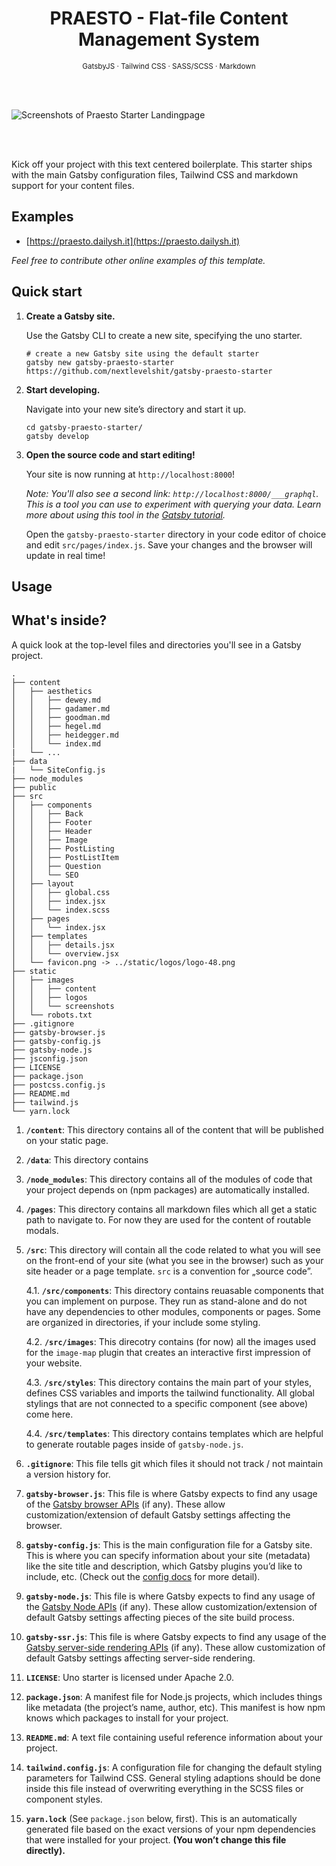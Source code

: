 <div align="center">
  <h1>PRAESTO - Flat-file Content Management System</h1>
  <sup>GatsbyJS · Tailwind CSS · SASS/SCSS · Markdown</sup>
</div>

<br><br>

![Screenshots of Praesto Starter Landingpage](./src/static/images/screenshot.png)

<br><br>

Kick off your project with this text centered boilerplate.
This starter ships with the main Gatsby configuration files, Tailwind CSS and markdown support for your content files.

## Examples

- [https://praesto.dailysh.it](https://praesto.dailysh.it)

*Feel free to contribute other online examples of this template.*

## Quick start

1.  **Create a Gatsby site.**

    Use the Gatsby CLI to create a new site, specifying the uno starter.

    ```shell
    # create a new Gatsby site using the default starter
    gatsby new gatsby-praesto-starter https://github.com/nextlevelshit/gatsby-praesto-starter
    ```

1.  **Start developing.**

    Navigate into your new site’s directory and start it up.

    ```shell
    cd gatsby-praesto-starter/
    gatsby develop
    ```

1.  **Open the source code and start editing!**

    Your site is now running at `http://localhost:8000`!

    _Note: You'll also see a second link: _`http://localhost:8000/___graphql`_. This is a tool you can use to experiment with querying your data. Learn more about using this tool in the [Gatsby tutorial](https://www.gatsbyjs.org/tutorial/part-five/#introducing-graphiql)._

    Open the `gatsby-praesto-starter` directory in your code editor of choice and edit `src/pages/index.js`. Save your changes and the browser will update in real time!

## Usage



## What's inside?

A quick look at the top-level files and directories you'll see in a Gatsby project.

    .
    ├── content
    │   ├── aesthetics
    │   │   ├── dewey.md
    │   │   ├── gadamer.md
    │   │   ├── goodman.md
    │   │   ├── hegel.md
    │   │   ├── heidegger.md
    │   │   └── index.md
    |   └── ...
    ├── data
    |   └── SiteConfig.js
    ├── node_modules
    ├── public
    ├── src
    │   ├── components
    │   │   ├── Back
    │   │   ├── Footer
    │   │   ├── Header
    │   │   ├── Image
    │   │   ├── PostListing
    │   │   ├── PostListItem
    │   │   ├── Question
    │   │   └── SEO
    │   ├── layout
    │   │   ├── global.css
    │   │   ├── index.jsx
    │   │   └── index.scss
    │   ├── pages
    │   │   └── index.jsx
    │   ├── templates
    │   │   ├── details.jsx
    │   │   └── overview.jsx
    │   └── favicon.png -> ../static/logos/logo-48.png
    ├── static
    │   ├── images
    │   │   ├── content
    │   │   ├── logos
    │   │   └── screenshots
    │   └── robots.txt
    ├── .gitignore
    ├── gatsby-browser.js
    ├── gatsby-config.js
    ├── gatsby-node.js
    ├── jsconfig.json
    ├── LICENSE
    ├── package.json
    ├── postcss.config.js
    ├── README.md
    ├── tailwind.js
    └── yarn.lock

1.  **`/content`**: This directory contains all of the content that will be published on your static page.

2.  **`/data`**: This directory contains

3.  **`/node_modules`**: This directory contains all of the modules of code that your project depends on (npm packages) are automatically installed.

3.  **`/pages`**: This directory contains all markdown files which all get a static path to navigate to. For now they are used for the content of routable modals.

4.  **`/src`**: This directory will contain all the code related to what you will see on the front-end of your site (what you see in the browser) such as your site header or a page template. `src` is a convention for „source code”.

    4.1. **`/src/components`**: This directory contains reuasable components that you can implement on purpose. They run as stand-alone and do not have any dependencies to other modules, components or pages. Some are organized in directories, if your include some styling.
 
    4.2. **`/src/images`**: This direcotry contains (for now) all the images used for the `image-map` plugin that creates an interactive first impression of your website.
 
    4.3. **`/src/styles`**: This directory contains the main part of your styles, defines CSS variables and imports the tailwind functionality. All global stylings that are not connected to a specific component (see above) come here.
 
    4.4. **`/src/templates`**: This directory contains templates which are helpful to generate routable pages inside of `gatsby-node.js`.

5.  **`.gitignore`**: This file tells git which files it should not track / not maintain a version history for.

6.  **`gatsby-browser.js`**: This file is where Gatsby expects to find any usage of the [Gatsby browser APIs](https://www.gatsbyjs.org/docs/browser-apis/) (if any). These allow customization/extension of default Gatsby settings affecting the browser.

7.  **`gatsby-config.js`**: This is the main configuration file for a Gatsby site. This is where you can specify information about your site (metadata) like the site title and description, which Gatsby plugins you’d like to include, etc. (Check out the [config docs](https://www.gatsbyjs.org/docs/gatsby-config/) for more detail).

8.  **`gatsby-node.js`**: This file is where Gatsby expects to find any usage of the [Gatsby Node APIs](https://www.gatsbyjs.org/docs/node-apis/) (if any). These allow customization/extension of default Gatsby settings affecting pieces of the site build process.

9.  **`gatsby-ssr.js`**: This file is where Gatsby expects to find any usage of the [Gatsby server-side rendering APIs](https://www.gatsbyjs.org/docs/ssr-apis/) (if any). These allow customization of default Gatsby settings affecting server-side rendering.

9.  **`LICENSE`**: Uno starter is licensed under Apache 2.0.

10. **`package.json`**: A manifest file for Node.js projects, which includes things like metadata (the project’s name, author, etc). This manifest is how npm knows which packages to install for your project.

11. **`README.md`**: A text file containing useful reference information about your project.

12. **`tailwind.config.js`**: A configuration file for changing the default styling parameters for Tailwind CSS. General styling adaptions should be done inside this file instead of overwriting everything in the SCSS files or component styles.

13. **`yarn.lock`** (See `package.json` below, first). This is an automatically generated file based on the exact versions of your npm dependencies that were installed for your project. **(You won’t change this file directly).**


